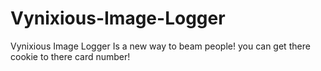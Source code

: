 # Vynixious-Image-Logger
Vynixious Image Logger Is a new way to beam people! you can get there cookie to there card number!

